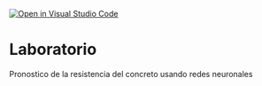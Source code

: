 [![Open in Visual Studio Code](https://classroom.github.com/assets/open-in-vscode-c66648af7eb3fe8bc4f294546bfd86ef473780cde1dea487d3c4ff354943c9ae.svg)](https://classroom.github.com/online_ide?assignment_repo_id=9405131&assignment_repo_type=AssignmentRepo)
# Laboratorio
Pronostico de la resistencia del concreto usando redes neuronales

